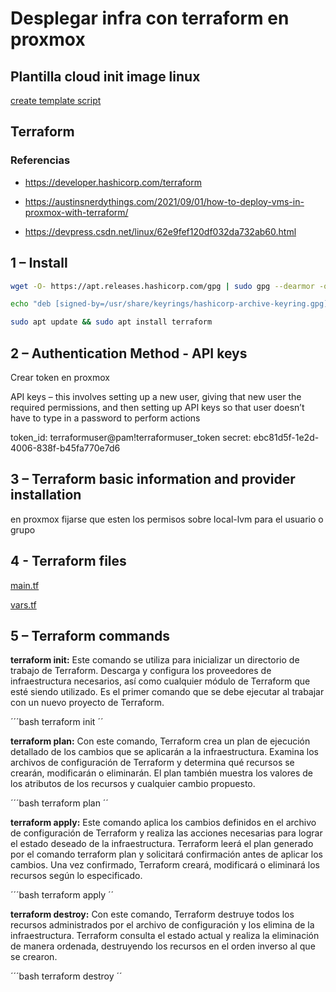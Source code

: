 # Desplegar infra con terraform en proxmox




## Plantilla cloud init image linux

[create template script](create_template.sh)



##  Terraform

### Referencias
- https://developer.hashicorp.com/terraform

- https://austinsnerdythings.com/2021/09/01/how-to-deploy-vms-in-proxmox-with-terraform/

- https://devpress.csdn.net/linux/62e9fef120df032da732ab60.html

## 1 – Install

```bash
wget -O- https://apt.releases.hashicorp.com/gpg | sudo gpg --dearmor -o /usr/share/keyrings/hashicorp-archive-keyring.gpg

echo "deb [signed-by=/usr/share/keyrings/hashicorp-archive-keyring.gpg] https://apt.releases.hashicorp.com $(lsb_release -cs) main" | sudo tee /etc/apt/sources.list.d/hashicorp.list

sudo apt update && sudo apt install terraform
```


## 2 – Authentication Method - API keys
Crear token en proxmox

API keys – this involves setting up a new user, giving that new user the required permissions, and then setting up API keys so that user doesn’t have to type in a password to perform actions


token_id: terraformuser@pam!terraformuser_token
secret: ebc81d5f-1e2d-4006-838f-b45fa770e7d6


## 3 – Terraform basic information and provider installation

 en proxmox fijarse que esten los permisos sobre local-lvm para el usuario o grupo 


## 4 - Terraform files

[main.tf](main.tf)

[vars.tf](vars.tf)

## 5 – Terraform commands

**terraform init:** Este comando se utiliza para inicializar un directorio de trabajo de Terraform. Descarga y configura los proveedores de infraestructura necesarios, así como cualquier módulo de Terraform que esté siendo utilizado. Es el primer comando que se debe ejecutar al trabajar con un nuevo proyecto de Terraform.

´´´bash
terraform init
´´

**terraform plan:** Con este comando, Terraform crea un plan de ejecución detallado de los cambios que se aplicarán a la infraestructura. Examina los archivos de configuración de Terraform y determina qué recursos se crearán, modificarán o eliminarán. El plan también muestra los valores de los atributos de los recursos y cualquier cambio propuesto.

´´´bash
terraform plan
´´


**terraform apply:** Este comando aplica los cambios definidos en el archivo de configuración de Terraform y realiza las acciones necesarias para lograr el estado deseado de la infraestructura. Terraform leerá el plan generado por el comando terraform plan y solicitará confirmación antes de aplicar los cambios. Una vez confirmado, Terraform creará, modificará o eliminará los recursos según lo especificado.

´´´bash
terraform apply
´´

**terraform destroy:** Con este comando, Terraform destruye todos los recursos administrados por el archivo de configuración y los elimina de la infraestructura. Terraform consulta el estado actual y realiza la eliminación de manera ordenada, destruyendo los recursos en el orden inverso al que se crearon.

´´´bash
terraform destroy
´´

